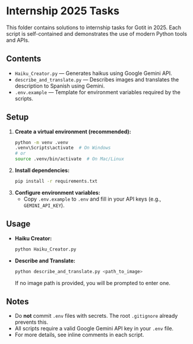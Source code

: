 # Internship 2025 Tasks

This folder contains solutions to internship tasks for Gotit in 2025. Each script is self-contained and demonstrates the use of modern Python tools and APIs.

## Contents
- `Haiku_Creator.py` — Generates haikus using Google Gemini API.
- `describe_and_translate.py` — Describes images and translates the description to Spanish using Gemini.
- `.env.example` — Template for environment variables required by the scripts.

## Setup
1. **Create a virtual environment (recommended):**
   ```sh
   python -m venv .venv
   .venv\Scripts\activate  # On Windows
   # or
   source .venv/bin/activate  # On Mac/Linux
   ```
2. **Install dependencies:**
   ```sh
   pip install -r requirements.txt
   ```
3. **Configure environment variables:**
   - Copy `.env.example` to `.env` and fill in your API keys (e.g., `GEMINI_API_KEY`).

## Usage
- **Haiku Creator:**
  ```sh
  python Haiku_Creator.py
  ```
- **Describe and Translate:**
  ```sh
  python describe_and_translate.py <path_to_image>
  ```
  If no image path is provided, you will be prompted to enter one.

## Notes
- Do **not** commit `.env` files with secrets. The root `.gitignore` already prevents this.
- All scripts require a valid Google Gemini API key in your `.env` file.
- For more details, see inline comments in each script.
